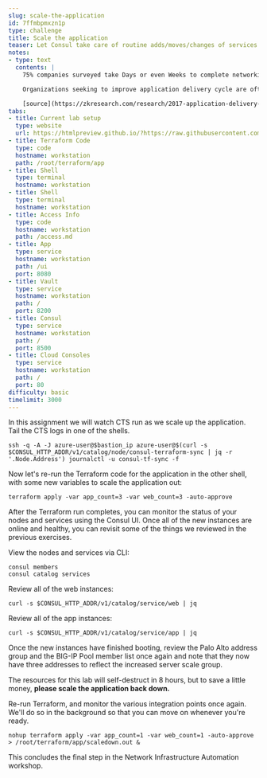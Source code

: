 ```yaml
---
slug: scale-the-application
id: 7ffmbpmxzn1p
type: challenge
title: Scale the application
teaser: Let Consul take care of routine adds/moves/changes of services instances.
notes:
- type: text
  contents: |
    75% companies surveyed take Days or even Weeks to complete networking tasks.

    Organizations seeking to improve application delivery cycle are often blocked at the networking layer

    [source](https://zkresearch.com/research/2017-application-delivery-controller-study)
tabs:
- title: Current lab setup
  type: website
  url: https://htmlpreview.github.io/?https://raw.githubusercontent.com/hashicorp/field-workshops-consul/master/instruqt-tracks/network-infrastructure-automation/assets/images/9.NIA-Workshop-App_Scale.html
- title: Terraform Code
  type: code
  hostname: workstation
  path: /root/terraform/app
- title: Shell
  type: terminal
  hostname: workstation
- title: Shell
  type: terminal
  hostname: workstation
- title: Access Info
  type: code
  hostname: workstation
  path: /access.md
- title: App
  type: service
  hostname: workstation
  path: /ui
  port: 8080
- title: Vault
  type: service
  hostname: workstation
  path: /
  port: 8200
- title: Consul
  type: service
  hostname: workstation
  path: /
  port: 8500
- title: Cloud Consoles
  type: service
  hostname: workstation
  path: /
  port: 80
difficulty: basic
timelimit: 3000
---
```

In this assignment we will watch CTS run as we scale up the application. Tail the CTS logs in one of the shells.

```
ssh -q -A -J azure-user@$bastion_ip azure-user@$(curl -s $CONSUL_HTTP_ADDR/v1/catalog/node/consul-terraform-sync | jq -r '.Node.Address') journalctl -u consul-tf-sync -f
```

Now let's re-run the Terraform code for the application in the other shell, with some new variables to scale the application out:

```
terraform apply -var app_count=3 -var web_count=3 -auto-approve
```

After the Terraform run completes, you can monitor the status of your nodes and services using the Consul UI. Once all of the new instances are online and healthy, you can revisit some of the things we reviewed in the previous exercises.

View the nodes and services via CLI:

```
consul members
consul catalog services

```

Review all of the web instances:
```
curl -s $CONSUL_HTTP_ADDR/v1/catalog/service/web | jq
```

Review all of the app instances:
```
curl -s $CONSUL_HTTP_ADDR/v1/catalog/service/app | jq
```

Once the new instances have finished booting, review the Palo Alto address group and the BIG-IP Pool member list once again and note that they now have three addresses to
reflect the increased server scale group.

The resources for this lab will self-destruct in 8 hours, but to save a little money, **please scale the application back down.**

Re-run Terraform, and monitor the various integration points once again. We'll do so in the background so that you can move on whenever you're ready.

```
nohup terraform apply -var app_count=1 -var web_count=1 -auto-approve > /root/terraform/app/scaledown.out &
```

This concludes the final step in the Network Infrastructure Automation workshop.
